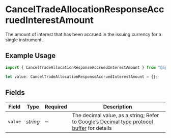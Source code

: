 # CancelTradeAllocationResponseAccruedInterestAmount

The amount of interest that has been accrued in the issuing currency for a single instrument.

## Example Usage

```typescript
import { CancelTradeAllocationResponseAccruedInterestAmount } from "@apexfintechsolutions/ascend-sdk/models/components";

let value: CancelTradeAllocationResponseAccruedInterestAmount = {};
```

## Fields

| Field                                                                                                                                                                                                              | Type                                                                                                                                                                                                               | Required                                                                                                                                                                                                           | Description                                                                                                                                                                                                        |
| ------------------------------------------------------------------------------------------------------------------------------------------------------------------------------------------------------------------ | ------------------------------------------------------------------------------------------------------------------------------------------------------------------------------------------------------------------ | ------------------------------------------------------------------------------------------------------------------------------------------------------------------------------------------------------------------ | ------------------------------------------------------------------------------------------------------------------------------------------------------------------------------------------------------------------ |
| `value`                                                                                                                                                                                                            | *string*                                                                                                                                                                                                           | :heavy_minus_sign:                                                                                                                                                                                                 | The decimal value, as a string; Refer to [Google’s Decimal type protocol buffer](https://github.com/googleapis/googleapis/blob/40203ca1880849480bbff7b8715491060bbccdf1/google/type/decimal.proto#L33) for details |